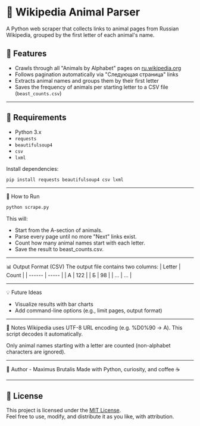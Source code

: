 # 🐾 Wikipedia Animal Parser

A Python web scraper that collects links to animal pages from Russian Wikipedia, grouped by the first letter of each animal's name.

## 📌 Features

- Crawls through all "Animals by Alphabet" pages on [ru.wikipedia.org](https://ru.wikipedia.org/wiki/Категория:Животные_по_алфавиту)
- Follows pagination automatically via "Следующая страница" links
- Extracts animal names and groups them by their first letter
- Saves the frequency of animals per starting letter to a CSV file (`beast_counts.csv`)

---

## 🧰 Requirements

- Python 3.x
- `requests`
- `beautifulsoup4`
- `csv`
- `lxml`

Install dependencies:

```bash
pip install requests beautifulsoup4 csv lxml
```

---

🚀 How to Run

```bash
python scrape.py
```

This will:

- Start from the A-section of animals.
- Parse every page until no more "Next" links exist.
- Count how many animal names start with each letter.
- Save the result to beast_counts.csv.

---

📊 Output Format (CSV)
The output file contains two columns:
| Letter | Count |
| ------ | ----- |
| А      | 122   |
| Б      | 98    |
| ...    | ...   |

---

💡 Future Ideas
- Visualize results with bar charts
- Add command-line options (e.g., limit pages, output format)

---

📎 Notes
Wikipedia uses UTF-8 URL encoding (e.g. %D0%90 → А). This script decodes it automatically.

Only animal names starting with a letter are counted (non-alphabet characters are ignored).

---

🐍 Author - Maximus Brutalis
Made with Python, curiosity, and coffee ☕

---

## 📄 License

This project is licensed under the [MIT License](https://opensource.org/licenses/MIT).  
Feel free to use, modify, and distribute it as you like, with attribution.